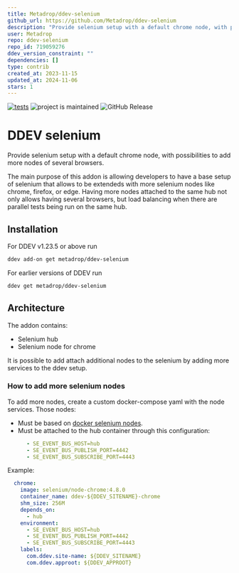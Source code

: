 ```yaml
---
title: Metadrop/ddev-selenium
github_url: https://github.com/Metadrop/ddev-selenium
description: "Provide selenium setup with a default chrome node, with possibilities to add more nodes of several browsers."
user: Metadrop
repo: ddev-selenium
repo_id: 719059276
ddev_version_constraint: ""
dependencies: []
type: contrib
created_at: 2023-11-15
updated_at: 2024-11-06
stars: 1
---
```


[![tests](https://github.com/Metadrop/ddev-selenium/actions/workflows/tests.yml/badge.svg)](https://github.com/Metadrop/ddev-selenium/actions/workflows/tests.yml) ![project is maintained](https://img.shields.io/maintenance/yes/2024.svg)
![GitHub Release](https://img.shields.io/github/v/release/Metadrop/ddev-selenium)

# DDEV selenium

Provide selenium setup with a default chrome node, with possibilities to add more nodes of several browsers.

The main purpose of this addon is allowing developers to have a base setup of selenium
that allows to be extendeds with more selenium nodes like chrome, firefox, or edge. Having
more nodes attached to the same hub not only allows having several browsers, but load balancing
when there are parallel tests being run on the same hub.

## Installation

For DDEV v1.23.5 or above run

```sh
ddev add-on get metadrop/ddev-selenium
```

For earlier versions of DDEV run

```sh
ddev get metadrop/ddev-selenium
```

## Architecture

The addon contains:

- Selenium hub
- Selenium node for chrome

It is possible to add attach additional nodes to the selenium by adding more services to the ddev setup.

### How to add more selenium nodes

To add more nodes, create a custom docker-compose yaml with the node services. Those nodes:

- Must be based on [docker selenium nodes](https://github.com/SeleniumHQ/docker-selenium/#dev-and-beta-on-the-grid).
- Must be attached to the hub container through this configuration:
```yaml
      - SE_EVENT_BUS_HOST=hub
      - SE_EVENT_BUS_PUBLISH_PORT=4442
      - SE_EVENT_BUS_SUBSCRIBE_PORT=4443
```

Example:

```yaml
  chrome:
    image: selenium/node-chrome:4.8.0
    container_name: ddev-${DDEV_SITENAME}-chrome
    shm_size: 256M
    depends_on:
      - hub
    environment:
      - SE_EVENT_BUS_HOST=hub
      - SE_EVENT_BUS_PUBLISH_PORT=4442
      - SE_EVENT_BUS_SUBSCRIBE_PORT=4443
    labels:
      com.ddev.site-name: ${DDEV_SITENAME}
      com.ddev.approot: ${DDEV_APPROOT}
```
